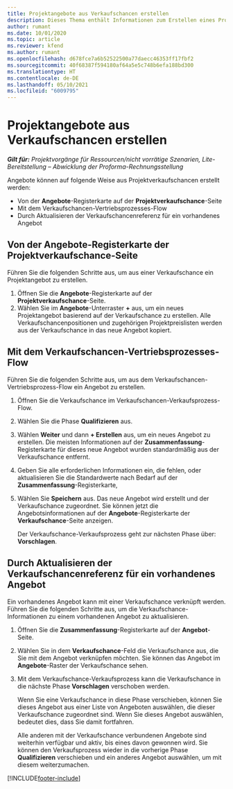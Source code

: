 ```yaml
---
title: Projektangebote aus Verkaufschancen erstellen
description: Dieses Thema enthält Informationen zum Erstellen eines Projektangebots aus einer Verkaufschance.
author: rumant
ms.date: 10/01/2020
ms.topic: article
ms.reviewer: kfend
ms.author: rumant
ms.openlocfilehash: d678fce7a6b52522500a77daecc46353ff17fbf2
ms.sourcegitcommit: 40f68387f594180af64a5e5c748b6efa188bd300
ms.translationtype: HT
ms.contentlocale: de-DE
ms.lasthandoff: 05/10/2021
ms.locfileid: "6009795"
---
```

# <a name="create-project-quotes-from-opportunities"></a>Projektangebote aus Verkaufschancen erstellen

_**Gilt für:** Projektvorgänge für Ressourcen/nicht vorrätige Szenarien, Lite-Bereitstellung – Abwicklung der Proforma-Rechnungsstellung_

Angebote können auf folgende Weise aus Projektverkaufschancen erstellt werden:

- Von der **Angebote**-Registerkarte auf der **Projektverkaufschance**-Seite
- Mit dem Verkaufschancen-Vertriebsprozesses-Flow
- Durch Aktualisieren der Verkaufschancenreferenz für ein vorhandenes Angebot

## <a name="from-the-quotes-tab-of-the-project-opportunity-page"></a>Von der Angebote-Registerkarte der Projektverkaufschance-Seite

Führen Sie die folgenden Schritte aus, um aus einer Verkaufschance ein Projektangebot zu erstellen.

1. Öffnen Sie die **Angebote**-Registerkarte auf der **Projektverkaufschance**-Seite. 
2. Wählen Sie im **Angebote**-Unterraster **+** aus, um ein neues Projektangebot basierend auf der Verkaufschance zu erstellen. Alle Verkaufschancenpositionen und zugehörigen Projektpreislisten werden aus der Verkaufschance in das neue Angebot kopiert.

## <a name="from-the-opportunity-sales-process-flow"></a>Mit dem Verkaufschancen-Vertriebsprozesses-Flow

Führen Sie die folgenden Schritte aus, um aus dem Verkaufschancen-Vertriebsprozess-Flow ein Angebot zu erstellen.

1. Öffnen Sie die Verkaufschance im Verkaufschancen-Verkaufsprozess-Flow.
2. Wählen Sie die Phase **Qualifizieren** aus. 
3. Wählen **Weiter** und dann **+ Erstellen** aus, um ein neues Angebot zu erstellen. Die meisten Informationen auf der **Zusammenfassung**-Registerkarte für dieses neue Angebot wurden standardmäßig aus der Verkaufschance entfernt. 
4. Geben Sie alle erforderlichen Informationen ein, die fehlen, oder aktualisieren Sie die Standardwerte nach Bedarf auf der **Zusammenfassung**-Registerkarte,
5. Wählen Sie **Speichern** aus. Das neue Angebot wird erstellt und der Verkaufschance zugeordnet. Sie können jetzt die Angebotsinformationen auf der **Angebote**-Registerkarte der **Verkaufschance**-Seite anzeigen. 

   Der Verkaufschance-Verkaufsprozess geht zur nächsten Phase über: **Vorschlagen**.


## <a name="by-updating-the-opportunity-reference-on-an-existing-quote"></a>Durch Aktualisieren der Verkaufschancenreferenz für ein vorhandenes Angebot

Ein vorhandenes Angebot kann mit einer Verkaufschance verknüpft werden. Führen Sie die folgenden Schritte aus, um die Verkaufschance-Informationen zu einem vorhandenen Angebot zu aktualisieren.

1. Öffnen Sie die **Zusammenfassung**-Registerkarte auf der **Angebot**-Seite.
2. Wählen Sie in dem **Verkaufschance**-Feld die Verkaufschance aus, die Sie mit dem Angebot verknüpfen möchten. Sie können das Angebot im **Angebote**-Raster der Verkaufschance sehen. 
3. Mit dem Verkaufschance-Verkaufsprozess kann die Verkaufschance in die nächste Phase **Vorschlagen** verschoben werden. 

   Wenn Sie eine Verkaufschance in diese Phase verschieben, können Sie dieses Angebot aus einer Liste von Angeboten auswählen, die dieser Verkaufschance zugeordnet sind. Wenn Sie dieses Angebot auswählen, bedeutet dies, dass Sie damit fortfahren.

   Alle anderen mit der Verkaufschance verbundenen Angebote sind weiterhin verfügbar und aktiv, bis eines davon gewonnen wird. Sie können den Verkaufsprozess wieder in die vorherige Phase **Qualifizieren** verschieben und ein anderes Angebot auswählen, um mit diesem weiterzumachen.


[!INCLUDE[footer-include](../includes/footer-banner.md)]